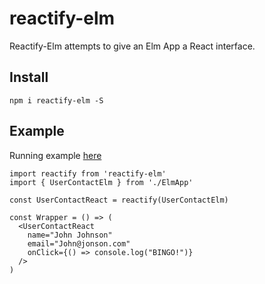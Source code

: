 # reactify-elm

Reactify-Elm attempts to give an Elm App a React interface.

## Install
`npm i reactify-elm -S`

## Example
Running example [here](https://github.com/MoeSattler/reactify-elm/tree/master/example)
```
import reactify from 'reactify-elm'
import { UserContactElm } from './ElmApp'

const UserContactReact = reactify(UserContactElm)

const Wrapper = () => (
  <UserContactReact 
    name="John Johnson"
    email="John@jonson.com"
    onClick={() => console.log("BINGO!")}
  />
)
```
